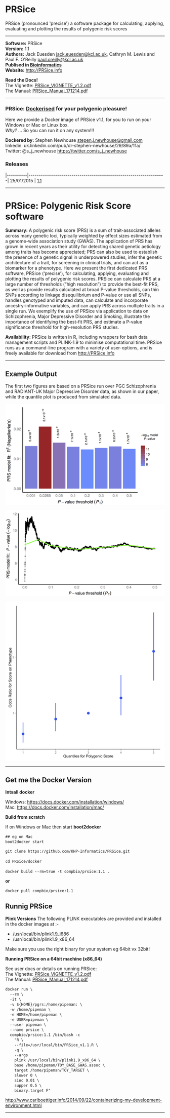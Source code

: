 PRSice
============

PRSice (pronounced 'precise') a software package for calculating, applying, evaluating and plotting the results of polygenic risk scores  

*********************
**Software:** PRSice  
**Version:** 1.1  
**Authors:** Jack Euesden <jack.euesden@kcl.ac.uk>, Cathryn M. Lewis and Paul F. O'Reilly <paul.oreilly@kcl.ac.uk>  
**Publised in [Bioinformatics](http://bioinformatics.oxfordjournals.org/content/early/2014/12/28/bioinformatics.btu848.abstract)**  
**Website:** http://PRSice.info  

**Read the Docs!**  
The Vignette: [PRSice_VIGNETTE_v1.2.pdf](https://github.com/KHP-Informatics/PRSice/blob/master/PRSice_VIGNETTE_v1.2.pdf)  
The Manual: [PRSice_Manual_171214.pdf](https://github.com/KHP-Informatics/PRSice/blob/master/PRSice_Manual_171214.pdf)  

*********************

### PRSice: [Dockerised](https://www.docker.com/) for your polygenic pleasure!
Here we provide a Docker image of PRSice v1.1, for you to run on your Windows or Mac or Linux box.  
_Why?_ ... So you can run it on any system!!!

**Dockered by:** Stephen Newhouse <stepen.j.newhouse@gmail.com>  
linkedin: uk.linkedin.com/pub/dr-stephen-newhouse/29/89a/11a/   
Twitter: @s_j_newhouse https://twitter.com/s_j_newhouse  

### Releases

|----------|-------------------------------------------------------------------|
25/01/2015 | [1.1](https://github.com/KHP-Informatics/PRSice/releases/tag/1.1)

*********************

# PRSice: Polygenic Risk Score software

**Summary:** A polygenic risk score (PRS) is a sum of trait-associated alleles across many genetic loci, typically weighted by effect sizes estimated from a genome-wide association study (GWAS). The application of PRS has grown in recent years as their utility for detecting shared genetic aetiology among traits has become appreciated; PRS can also be used to establish the presence of a genetic signal in underpowered studies, infer the genetic architecture of a trait, for screening in clinical trials, and can act as a biomarker for a phenotype. Here we present the first dedicated PRS software, PRSice (‘precise’), for calculating, applying, evaluating and plotting the results of polygenic risk scores. PRSice can calculate PRS at a large number of thresholds (“high resolution”) to provide the best-fit PRS, as well as provide results calculated at broad P-value thresholds, can thin SNPs according to linkage disequilibrium and P-value or use all SNPs, handles genotyped and imputed data, can calculate and incorporate ancestry-informative variables, and can apply PRS across multiple traits in a single run. We exemplify the use of PRSice via application to data on Schizophrenia, Major Depressive Disorder and Smoking, illustrate the importance of identifying the best-fit PRS, and estimate a P-value significance threshold for high-resolution PRS studies.

**Availability:** PRSice is written in R, including wrappers for bash data management scripts and PLINK-1.9 to minimise computational time. PRSice runs as a command-line program with a variety of user-options, and is freely available for download from http://PRSice.info

*********************

## Example Output

The first two figures are based on a PRSice run over PGC Schizophrenia and RADIANT-UK Major Depressive Disorder data, as shown in our paper, while the quantile plot is produced from simulated data.

![fig1](/figs/PGC2_MANUSCRIPT_FIGURES_BARPLOT_2014-09-16-eps-converted-to.png)

![fig2](/figs/PGC2_MANUSCRIPT_FIGURES_POINTPLOT_2014-09-16-eps-converted-to.png)

![fig3](/figs/EXAMPLE_3_QUANTILES_1_QUANTILES_PLOT.png)

*********************

## Get me the Docker Version

**Intsall docker**  

Windows: https://docs.docker.com/installation/windows/  
Mac: https://docs.docker.com/installation/mac/  

**Build from scratch**

If on Windows or Mac then start **boot2docker**

```
## eg on Mac
boot2docker start
```

```
git clone https://github.com/KHP-Informatics/PRSice.git

cd PRSice/docker

docker build --rm=true -t compbio/prsice:1.1 .

```

**or** 

```
docker pull compbio/prsice:1.1
```



## Runnig PRSice

**Plink Versions**
The following PLINK executables are provided and installed in the docker images at :-  

- /usr/local/bin/plink1.9_i686  
- /usr/local/bin/plink1.9_x86_64  

Make sure you use the right binary for your system eg 64bit vx 32bit!

**Running PRSice on a 64bit machine (x86_64)**

See user docs or details on running PRSice:  
The Vignette: [PRSice_VIGNETTE_v1.2.pdf](https://github.com/KHP-Informatics/PRSice/blob/master/PRSice_VIGNETTE_v1.2.pdf)  
The Manual: [PRSice_Manual_171214.pdf](https://github.com/KHP-Informatics/PRSice/blob/master/PRSice_Manual_171214.pdf)  

```
docker run \
  --rm \
  -it \
  -v ${HOME}/pgrs:/home/pipeman: \
  -w /home/pipeman \
  -e HOME=/home/pipeman \
  -e USER=pipeman \
  --user pipeman \
  --name prsice \
  compbio/prsice:1.1 /bin/bash -c 
    "R \
    --file=/usr/local/bin/PRSice_v1.1.R \
    -q \
    --args 
    plink /usr/local/bin/plink1.9_x86_64 \
    base /home/pipeman/TOY_BASE_GWAS.assoc \
    target /home/pipeman/TOY_TARGET \
    slower 0 \
    sinc 0.01 \
    supper 0.5 \
    binary.target F"
```

http://www.carlboettiger.info/2014/09/22/containerizing-my-development-environment.html  

**********************************



